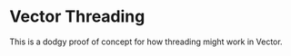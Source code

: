 Vector Threading
================

This is a dodgy proof of concept for how threading might work in Vector.